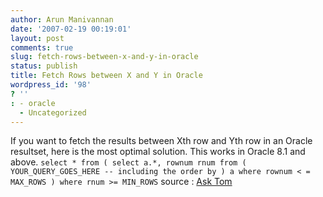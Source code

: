 ```yaml
---
author: Arun Manivannan
date: '2007-02-19 00:19:01'
layout: post
comments: true
slug: fetch-rows-between-x-and-y-in-oracle
status: publish
title: Fetch Rows between X and Y in Oracle
wordpress_id: '98'
? ''
: - oracle
  - Uncategorized
---
```


If you want to fetch the results between Xth row and Yth row in an Oracle
resultset, here is the most optimal solution. This works in Oracle 8.1 and
above. ` select * from ( select a.*, rownum rnum from ( YOUR_QUERY_GOES_HERE
-- including the order by ) a where rownum < = MAX_ROWS ) where rnum >=
MIN_ROWS ` source : [Ask Tom ][1]

   [1]: http://asktom.oracle.com

